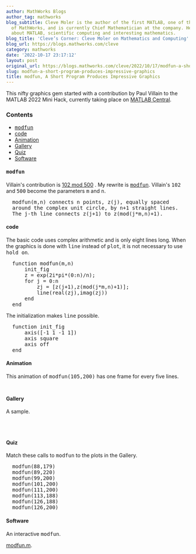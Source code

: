 ```yaml
---
author: MathWorks Blogs
author_tag: mathworks
blog_subtitle: Cleve Moler is the author of the first MATLAB, one of the founders
  of MathWorks, and is currently Chief Mathematician at the company. He writes here
  about MATLAB, scientific computing and interesting mathematics.
blog_title: 'Cleve’s Corner: Cleve Moler on Mathematics and Computing'
blog_url: https://blogs.mathworks.com/cleve
category: mathworks
date: '2022-10-17 23:17:12'
layout: post
original_url: https://blogs.mathworks.com/cleve/2022/10/17/modfun-a-short-program-produces-impressive-graphics/?s_tid=feedtopost
slug: modfun-a-short-program-produces-impressive-graphics
title: modfun, A Short Program Produces Impressive Graphics
---
```


<div class="content"><!--introduction--><p>This nifty graphics gem started with a contribution by Paul Villain to the MATLAB 2022 Mini Hack, currently taking place on <a href="https://www.mathworks.com/matlabcentral/contests.html">MATLAB Central</a>.</p>
<!--/introduction--><h3>Contents</h3><div><ul><li><a href="https://feeds.feedburner.com/mathworks/moler#56a0ec8a-8f48-4d49-951d-ede8fd35a5a3"><tt>modfun</tt></a></li><li><a href="https://feeds.feedburner.com/mathworks/moler#a4a42958-572e-4506-9fd6-fd5704698093">code</a></li><li><a href="https://feeds.feedburner.com/mathworks/moler#580b1824-d2ab-4ea9-883a-1aa69d0c8bb1">Animation</a></li><li><a href="https://feeds.feedburner.com/mathworks/moler#24d1d844-3760-4a2d-bd68-8671d9ff55b6">Gallery</a></li><li><a href="https://feeds.feedburner.com/mathworks/moler#b5cd86af-e8cd-4db6-9341-fa63d035cc3d">Quiz</a></li><li><a href="https://feeds.feedburner.com/mathworks/moler#336d3ee4-5965-44e5-bc73-926eb724f3f4">Software</a></li></ul></div>
<h4><tt>modfun</tt><a name="56a0ec8a-8f48-4d49-951d-ede8fd35a5a3"></a></h4><p>Villain's contribution is <a href="https://www.mathworks.com/matlabcentral/communitycontests/contests/5/entries/9880">102 mod 500</a> .  My rewrite is <a href="https://www.mathworks.com/matlabcentral/communitycontests/contests/5/entries/11093"><tt>modfun</tt></a>. Villain's <tt>102</tt> and <tt>500</tt> become the parameters <tt>m</tt> and <tt>n</tt>.</p>
<pre>  modfun(m,n) connects n points, z(j), equally spaced
  around the complex unit circle, by n+1 straight lines.
  The j-th line connects z(j+1) to z(mod(j*m,n)+1).</pre><h4>code<a name="a4a42958-572e-4506-9fd6-fd5704698093"></a></h4><p>The basic code uses complex arithmetic and is only eight lines long. When the graphics is done with <tt>line</tt> instead of <tt>plot</tt>, it is not necessary to use <tt>hold on</tt>.</p>
<pre>  function modfun(m,n)
      init_fig
      z = exp(2i*pi*(0:n)/n);
      for j = 0:n
          zj = [z(j+1),z(mod(j*m,n)+1)];
          line(real(zj),imag(zj))
      end
  end</pre><p>The initialization makes <tt>line</tt> possible.</p>
<pre>  function init_fig
      axis([-1 1 -1 1])
      axis square
      axis off
  end</pre><h4>Animation<a name="580b1824-d2ab-4ea9-883a-1aa69d0c8bb1"></a></h4><p>This animation of <tt>modfun(105,200)</tt> has one frame for every five lines.</p>
<p><img alt="" hspace="5" src="http://blogs.mathworks.com/cleve/files/modfun105.gif" vspace="5" /> </p>
<h4>Gallery<a name="24d1d844-3760-4a2d-bd68-8671d9ff55b6"></a></h4><p>A sample.</p>
<p><img alt="" hspace="5" src="http://blogs.mathworks.com/cleve/files/modfuns1.png" vspace="5" /> </p>
<p><img alt="" hspace="5" src="http://blogs.mathworks.com/cleve/files/modfuns2.png" vspace="5" /> </p>
<h4>Quiz<a name="b5cd86af-e8cd-4db6-9341-fa63d035cc3d"></a></h4><p>Match these calls to <tt>modfun</tt> to the plots in the Gallery.</p>
<pre>  modfun(88,179)
  modfun(89,220)
  modfun(99,200)
  modfun(101,200)
  modfun(111,200)
  modfun(113,188)
  modfun(126,188)
  modfun(126,200)</pre><h4>Software<a name="336d3ee4-5965-44e5-bc73-926eb724f3f4"></a></h4><p>An interactive <tt>modfun</tt>.</p>
<p><a href="https://blogs.mathworks.com/cleve/files/modfun.m">modfun.m</a>.</p>
<!-- 
    function grabCode_ce8d1e93d27746db8cedca87febedacd() {
        // Remember the title so we can use it in the new page
        title = document.title;

        // Break up these strings so that their presence
        // in the Javascript doesn't mess up the search for
        // the MATLAB code.
        t1='ce8d1e93d27746db8cedca87febedacd ' + '##### ' + 'SOURCE BEGIN' + ' #####';
        t2='##### ' + 'SOURCE END' + ' #####' + ' ce8d1e93d27746db8cedca87febedacd';
    
        b=document.getElementsByTagName('body')[0];
        i1=b.innerHTML.indexOf(t1)+t1.length;
        i2=b.innerHTML.indexOf(t2);
 
        code_string = b.innerHTML.substring(i1, i2);
        code_string = code_string.replace(/REPLACE_WITH_DASH_DASH/g,'--');

        // Use /x3C/g instead of the less-than character to avoid errors 
        // in the XML parser.
        // Use '\x26#60;' instead of '<' so that the XML parser
        // doesn't go ahead and substitute the less-than character. 
        code_string = code_string.replace(/\x3C/g, '\x26#60;');

        copyright = 'Copyright 2022 The MathWorks, Inc.';

        w = window.open();
        d = w.document;
        d.write('<pre>\n');
        d.write(code_string);

        // Add copyright line at the bottom if specified.
        if (copyright.length > 0) {
            d.writeln('');
            d.writeln('%%');
            if (copyright.length > 0) {
                d.writeln('% _' + copyright + '_');
            }
        }

        d.write('</pre>\n');

        d.title = title + ' (MATLAB code)';
        d.close();
    }   
     --><p style="text-align: right; font-size: xx-small; font-weight: lighter; font-style: italic; color: gray;"><br /><a href=""><span style="font-size: x-small; font-style: italic;">Get 
      the MATLAB code <noscript>(requires JavaScript)</noscript></span></a><br /><br />
      Published with MATLAB&reg; R2022a<br /></p>
</div>
<!--
ce8d1e93d27746db8cedca87febedacd ##### SOURCE BEGIN #####
%% |modfun|, A Short Program Produces Impressive Graphics
% This nifty graphics gem started with a contribution by Paul Villain
% to the MATLAB 2022 Mini Hack, currently taking place on
% <https://www.mathworks.com/matlabcentral/contests.html MATLAB Central>.

%% |modfun|
% Villain's contribution is
% <https://www.mathworks.com/matlabcentral/communitycontests/contests/5/entries/9880
% 102 mod 500> .  My rewrite is
% <https://www.mathworks.com/matlabcentral/communitycontests/contests/5/entries/11093
% |modfun|>.
% Villain's |102| and |500| become the parameters |m| and |n|.
%
%    modfun(m,n) connects n points, z(j), equally spaced
%    around the complex unit circle, by n+1 straight lines.
%    The j-th line connects z(j+1) to z(mod(j*m,n)+1).
%
%% code
% The basic code uses complex arithmetic and is only eight lines long.
% When the graphics is done with |line| instead of |plot|, 
% it is not necessary to use |hold on|.
%
%    function modfun(m,n)
%        init_fig
%        z = exp(2i*pi*(0:n)/n);
%        for j = 0:n
%            zj = [z(j+1),z(mod(j*m,n)+1)];
%            line(real(zj),imag(zj))
%        end
%    end
% 
% The initialization makes |line| possible. 
%
%    function init_fig
%        axis([-1 1 -1 1])
%        axis square
%        axis off
%    end

%% Animation
% This animation of |modfun(105,200)| has one frame for every five lines.
%
% <<modfun105.gif>>
%

%% Gallery
% A sample.
%
% <<modfuns1.png>>
%
% <<modfuns2.png>>

%% Quiz
% Match these calls to |modfun| to the plots in the Gallery.
%
%    modfun(88,179)
%    modfun(89,220)
%    modfun(99,200)
%    modfun(101,200)
%    modfun(111,200)
%    modfun(113,188)
%    modfun(126,188)
%    modfun(126,200)

%% Software
% An interactive |modfun|.
% 
% <https://blogs.mathworks.com/cleve/files/modfun.m modfun.m>.
##### SOURCE END ##### ce8d1e93d27746db8cedca87febedacd
-->